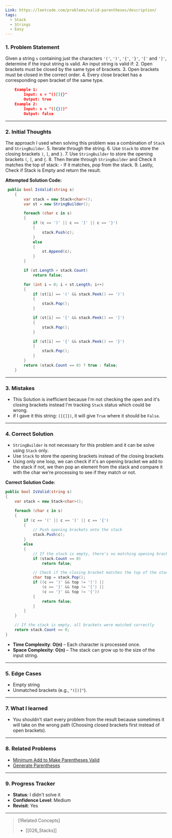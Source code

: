 ```yaml
---
Link: https://leetcode.com/problems/valid-parentheses/description/
tags:
  - Stack
  - Strings
  - Easy
---
```

### **1. Problem Statement**

Given a string `s` containing just the characters `'('`, `')'`, `'{'`, `'}'`, `'['` and `']'`, determine if the input string is valid.
An input string is valid if:
2. Open brackets must be closed by the same type of brackets.
3. Open brackets must be closed in the correct order.
4. Every close bracket has a corresponding open bracket of the same type.	

```json
	Example 1:
		Input: s = "()[]{}"
		Output: true
	Example 2:
		Input: s = "([{}])"
		Output: false
```

---
### **2. Initial Thoughts**

The approach I used when solving this problem was a combination of `Stack` and `StringBuilder`.
5. Iterate through the string.
6. Use `Stack` to store the closing brackets `)`, `]`, and `}`.
7. Use `StringBuilder` to store the opening brackets `(`, `[`, and `{`.
8. Then Iterate through `StringBuilder` and Check it matches the top of stack:
	-  If it matches, pop from the stack.
9. Lastly, Check if Stack is Empty and return the result.

**Attempted Solution Code:**
```csharp
 public bool IsValid(string s)
    {
        var stack = new Stack<char>();
        var st = new StringBuilder();

        foreach (char c in s)
        {
            if (c == ')' || c == ']' || c == '}')
            {
                stack.Push(c);
            }
            else
            {
                st.Append(c);
            }
        }

        if (st.Length > stack.Count)
            return false;

        for (int i = 0; i < st.Length; i++)
        {
            if (st[i] == '(' && stack.Peek() == ')')
            {
                stack.Pop();
            }

            if (st[i] == '[' && stack.Peek() == ']')
            {
                stack.Pop();
            }

            if (st[i] == '{' && stack.Peek() == '}')
            {
                stack.Pop();
            }
        }
        return (stack.Count == 0) ? true : false;
    }
```

---
### **3. Mistakes**
 
- This Solution is inefficient because I'm not checking the open and it's closing brackets instead I'm tracking `Stack` status which could be wrong.
- if I gave it this string: `([{]})`, it will give `True` where it should be `False`. 

---
### **4. Correct Solution**

- `StringBuilder` is not necessary for this problem and it can be solve using `Stack` only.
- Use `Stack` to store the opening brackets instead of the closing brackets
- Using only one loop, we can check if it's an opening bracket we add to the stack if not, we then pop an element from the stack and compare it with the char we're processing to see if they match or not.

**Correct Solution Code:**
```csharp
public bool IsValid(string s)
{
    var stack = new Stack<char>();

    foreach (char c in s)
    {
        if (c == '(' || c == '[' || c == '{')
        {
            // Push opening brackets onto the stack
            stack.Push(c);
        }
        else
        {
            // If the stack is empty, there's no matching opening bracket
            if (stack.Count == 0)
                return false;

            // Check if the closing bracket matches the top of the stack
            char top = stack.Pop();
            if ((c == ')' && top != '(') ||
                (c == ']' && top != '[') ||
                (c == '}' && top != '{'))
            {
                return false;
            }
        }
    }

    // If the stack is empty, all brackets were matched correctly
    return stack.Count == 0;
}
```

- **Time Complexity**: **O(n)** – Each character is processed once.
- **Space Complexity**: **O(n)** – The stack can grow up to the size of the input string.

---
### **5. Edge Cases**

- Empty string
- Unmatched brackets (e.g., `"([)]"`).

---

### **7. What I learned**

- You shouldn't start every problem from the result because sometimes it will take on the wrong path (Choosing closed brackets first instead of open brackets). 

---

### **8. Related Problems**

- [Minimum Add to Make Parentheses Valid](https://leetcode.com/problems/minimum-add-to-make-parentheses-valid/)
- [Generate Parentheses](https://leetcode.com/problems/generate-parentheses/)

---
### **9. Progress Tracker**

- **Status**: I didn't solve it
- **Confidence Level**: Medium
- **Revisit**: Yes

---

>[!Related Concepts]
>- [[026_Stacks]]
